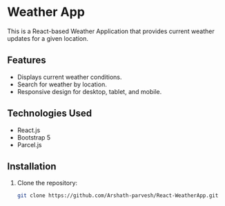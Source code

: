 # Weather App

This is a React-based Weather Application that provides current weather updates for a given location.

## Features
- Displays current weather conditions.
- Search for weather by location.
- Responsive design for desktop, tablet, and mobile.

## Technologies Used
- React.js
- Bootstrap 5
- Parcel.js

## Installation
1. Clone the repository:
   ```bash
   git clone https://github.com/Arshath-parvesh/React-WeatherApp.git